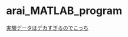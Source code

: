 # arai_MATLAB_program

[実験データはデカすぎるのでこっち](https://drive.google.com/drive/u/0/folders/1fel0MoVbId14Ru58zvb2NbCbZccCXGUp)
